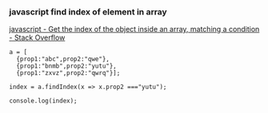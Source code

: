 ###  javascript find index of element in array


[javascript - Get the index of the object inside an array, matching a condition - Stack Overflow](https://stackoverflow.com/questions/15997879/get-the-index-of-the-object-inside-an-array-matching-a-condition "javascript - Get the index of the object inside an array, matching a condition - Stack Overflow")

```
a = [
  {prop1:"abc",prop2:"qwe"},
  {prop1:"bnmb",prop2:"yutu"},
  {prop1:"zxvz",prop2:"qwrq"}];
    
index = a.findIndex(x => x.prop2 ==="yutu");

console.log(index);
```
